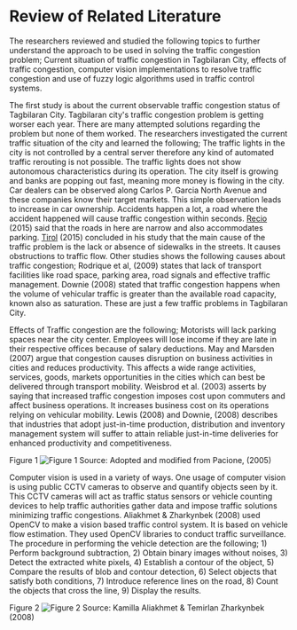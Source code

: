 # Review of Related Literature

The researchers reviewed and studied the following topics to further understand the approach to be
used in solving the traffic congestion problem; Current situation of traffic congestion in Tagbilaran City,
effects of traffic congestion, computer vision implementations to resolve traffic congestion and use of
fuzzy logic algorithms used in traffic control systems.

The first study is about the current observable traffic congestion status of Tagbilaran City.
Tagbilaran city's traffic congestion problem is getting worser each year. There are many attempted
solutions regarding the problem but none of them worked. The researchers investigated the current
traffic situation of the city and learned the following; The traffic lights in the city is not
controlled by a central server therefore any kind of automated traffic rerouting is not possible.
The traffic lights does not show autonomous characteristics during its operation. The city itself
is growing and banks are popping out fast, meaning more money is flowing in the city. Car dealers
can be observed along Carlos P. Garcia North Avenue and these companies know their target markets.
This simple observation leads to increase in car ownership.
Accidents happen a lot, a road where the accident happened will cause traffic congestion within
seconds. [Recio](http://www.tagbilaran.gov.ph/news/mayor-yap-seeks-mmdas-assistance/) (2015) said
that the roads in here are narrow and also accommodates parking.
[Tirol](http://boholchronicle.com.ph/2015/04/05/without-sidewalks-we-cannot-solve-the-traffic-problem/) (2015)
concluded in his study that the main cause of the traffic problem is the lack or absence of sidewalks in the
streets. It causes obstructions to traffic flow. Other studies shows the following causes about traffic congestion;
Rodrique et al, (2009) states that lack of transport facilities like road space, parking area, road signals
and effective traffic management. Downie (2008) stated that traffic congestion happens when the volume of
vehicular traffic is greater than the available road capacity, known also as saturation.
These are just a few traffic problems in Tagbilaran City.

Effects of Traffic congestion are the following; Motorists will lack parking spaces near the city center.
Employees will lose income if they are late in their respective offices because of salary deductions.
May and Marsden (2007) argue that congestion causes disruption on business activities in cities and
reduces productivity. This affects a wide range activities, services, goods, markets opportunities in the
cities which can best be delivered through transport mobility. Weisbrod et al. (2003) asserts by saying
that increased traffic congestion imposes cost upon commuters and affect business operations. It increases
business cost on its operations relying on vehicular mobility. Lewis (2008) and Downie, (2008) describes that
industries that adopt just-in-time production, distribution and inventory management system will suffer to
attain reliable just-in-time deliveries for enhanced productivity and competitiveness.

Figure 1
![Figure 1](https://github.com/argomada/argomada-fuzz-track-doc/blob/master/docs/chapter2/fig1.png "Figure 1")
Source: Adopted and modified from Pacione, (2005)

Computer vision is used in a variety of ways. One usage of computer vision is using public CCTV cameras
to observe and quantify objects seen by it. This CCTV cameras will act as traffic status sensors or vehicle
counting devices to help traffic authorities gather data and impose traffic solutions minimizing traffic
congestions. Aliakhmet & Zharkynbek (2008) used OpenCV to make a vision based traffic control system. It
is based on vehicle flow estimation. They used  OpenCV libraries to conduct traffic surveillance. The procedure
in performing the vehicle detection are the following; 1) Perform background subtraction, 2) Obtain binary images
without noises, 3) Detect the extracted white pixels, 4) Establish a contour of the object, 5) Compare the results
of blob and contour detection, 6) Select objects that satisfy both conditions, 7) Introduce reference lines on the road,
8) Count the objects that cross the line, 9) Display the results.

Figure 2
![Figure 2](https://github.com/argomada/argomada-fuzz-track-doc/blob/master/docs/chapter2/fig2.png "Figure 2")
Source: Kamilla Aliakhmet & Temirlan Zharkynbek (2008)

